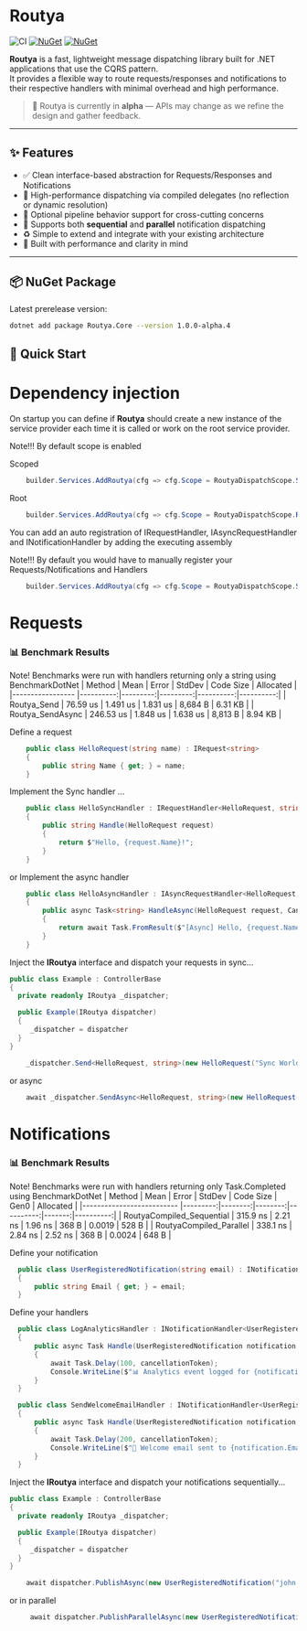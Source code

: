 # Routya
![CI](https://img.shields.io/github/actions/workflow/status/hbartosch/routya/dotnet.yml?label=CI&style=flat-square)
[![NuGet](https://img.shields.io/nuget/v/Routya.Core.svg)](https://www.nuget.org/packages/Routya.Core)
[![NuGet](https://img.shields.io/nuget/dt/Routya.Core.svg)](https://www.nuget.org/packages/Routya.Core)

**Routya** is a fast, lightweight message dispatching library built for .NET applications that use the CQRS pattern.  
It provides a flexible way to route requests/responses and notifications to their respective handlers with minimal overhead and high performance.

> 🚧 Routya is currently in **alpha** — APIs may change as we refine the design and gather feedback.

---

## ✨ Features

- ✅ Clean interface-based abstraction for Requests/Responses and Notifications
- 🚀 High-performance dispatching via compiled delegates (no reflection or dynamic resolution)
- 🧩 Optional pipeline behavior support for cross-cutting concerns
- 🔄 Supports both **sequential** and **parallel** notification dispatching
- ♻️ Simple to extend and integrate with your existing architecture
- 🧪 Built with performance and clarity in mind

---

## 📦 NuGet Package

Latest prerelease version:
```bash
dotnet add package Routya.Core --version 1.0.0-alpha.4
```
## 🚀 Quick Start

# Dependency injection
On startup you can define if **Routya** should create a new instance of the service provider each time it is called or work on the root service provider. 

Note!!! By default scope is enabled

Scoped
```C#
    builder.Services.AddRoutya(cfg => cfg.Scope = RoutyaDispatchScope.Scoped, Assembly.GetExecutingAssembly());
```

Root
```C#
    builder.Services.AddRoutya(cfg => cfg.Scope = RoutyaDispatchScope.Root, Assembly.GetExecutingAssembly());
```

You can add an auto registration of IRequestHandler, IAsyncRequestHandler and INotificationHandler by adding the executing assembly

Note!!! By default you would have to manually register your Requests/Notifications and Handlers

```C#
    builder.Services.AddRoutya(cfg => cfg.Scope = RoutyaDispatchScope.Scoped, Assembly.GetExecutingAssembly());
```

# Requests

### 📊 Benchmark Results
Note! Benchmarks were run with handlers returning only a string using BenchmarkDotNet
| Method           | Mean      | Error    | StdDev   | Code Size | Allocated |
|----------------- |----------:|---------:|---------:|----------:|----------:|
| Routya_Send      |  76.59 us | 1.491 us | 1.831 us |   8,684 B |   6.31 KB |
| Routya_SendAsync | 246.53 us | 1.848 us | 1.638 us |   8,813 B |   8.94 KB |

Define a request
```C#
    public class HelloRequest(string name) : IRequest<string>
    {
        public string Name { get; } = name;
    }
```
Implement the Sync handler ...
```C#
    public class HelloSyncHandler : IRequestHandler<HelloRequest, string>
    {
        public string Handle(HelloRequest request)
        {
            return $"Hello, {request.Name}!";
        }
    }
```

or Implement the async handler
```C#
    public class HelloAsyncHandler : IAsyncRequestHandler<HelloRequest, string>
    {
        public async Task<string> HandleAsync(HelloRequest request, CancellationToken cancellationToken)
        {
            return await Task.FromResult($"[Async] Hello, {request.Name}!");
        }
    }
```

Inject the **IRoutya** interface and dispatch your requests in sync...
```C#
public class Example : ControllerBase
{
  private readonly IRoutya _dispatcher;

  public Example(IRoutya dispatcher)
  {
     _dispatcher = dispatcher
  }
}
```

```C#
    _dispatcher.Send<HelloRequest, string>(new HelloRequest("Sync World"));
```


or async
```C#
    await _dispatcher.SendAsync<HelloRequest, string>(new HelloRequest("Async World"));
```

# Notifications

### 📊 Benchmark Results
Note! Benchmarks were run with handlers returning only Task.Completed using BenchmarkDotNet
| Method                    | Mean     | Error   | StdDev  | Code Size | Gen0   | Allocated |
|-------------------------- |---------:|--------:|--------:|----------:|-------:|----------:|
| RoutyaCompiled_Sequential | 315.9 ns | 2.21 ns | 1.96 ns |     368 B | 0.0019 |     528 B |
| RoutyaCompiled_Parallel   | 338.1 ns | 2.84 ns | 2.52 ns |     368 B | 0.0024 |     648 B |

Define your notification
```C#
  public class UserRegisteredNotification(string email) : INotification
  {
      public string Email { get; } = email;
  }
```

Define your handlers

```C#
  public class LogAnalyticsHandler : INotificationHandler<UserRegisteredNotification>
  {
      public async Task Handle(UserRegisteredNotification notification, CancellationToken cancellationToken = default)
      {
          await Task.Delay(100, cancellationToken);
          Console.WriteLine($"📊 Analytics event logged for {notification.Email}");
      }
  }
```

```C#
  public class SendWelcomeEmailHandler : INotificationHandler<UserRegisteredNotification>
  {
      public async Task Handle(UserRegisteredNotification notification, CancellationToken cancellationToken = default)
      {
          await Task.Delay(200, cancellationToken);
          Console.WriteLine($"📧 Welcome email sent to {notification.Email}");
      }
  }
```

Inject the **IRoutya** interface and dispatch your notifications sequentially...
```C#
public class Example : ControllerBase
{
  private readonly IRoutya _dispatcher;

  public Example(IRoutya dispatcher)
  {
     _dispatcher = dispatcher
  }
}
```

```C#
    await dispatcher.PublishAsync(new UserRegisteredNotification("john.doe@example.com"));
```

or in parallel
```C#
     await dispatcher.PublishParallelAsync(new UserRegisteredNotification("john.doe@example.com"));
```







